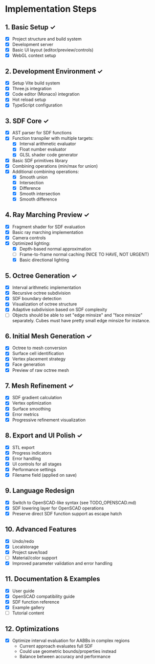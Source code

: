# Implementation Steps

## 1. Basic Setup ✓
- [x] Project structure and build system
- [x] Development server
- [x] Basic UI layout (editor/preview/controls)
- [x] WebGL context setup

## 2. Development Environment ✓
- [x] Setup Vite build system
- [x] Three.js integration
- [x] Code editor (Monaco) integration
- [x] Hot reload setup
- [x] TypeScript configuration

## 3. SDF Core ✓
- [x] AST parser for SDF functions
- [x] Function transpiler with multiple targets:
  - [x] Interval arithmetic evaluator
  - [x] Float number evaluator
  - [x] GLSL shader code generator
- [x] Basic SDF primitives library
- [x] Combining operations (min/max for union)
- [x] Additional combining operations:
  - [x] Smooth union
  - [x] Intersection
  - [x] Difference
  - [x] Smooth intersection
  - [x] Smooth difference

## 4. Ray Marching Preview ✓
- [x] Fragment shader for SDF evaluation
- [x] Basic ray marching implementation
- [x] Camera controls
- [x] Optimized lighting:
  - [x] Depth-based normal approximation
  - [ ] Frame-to-frame normal caching (NICE TO HAVE, NOT URGENT)
  - [x] Basic directional lighting

## 5. Octree Generation ✓
- [x] Interval arithmetic implementation
- [x] Recursive octree subdivision
- [x] SDF boundary detection
- [x] Visualization of octree structure
- [x] Adaptive subdivision based on SDF complexity
- [ ] Objects should be able to set "edge minsize" and "face minsize" separately.
      Cubes must have pretty small edge minsize for instance.

## 6. Initial Mesh Generation ✓
- [x] Octree to mesh conversion
- [x] Surface cell identification
- [x] Vertex placement strategy
- [x] Face generation
- [x] Preview of raw octree mesh

## 7. Mesh Refinement ✓
- [x] SDF gradient calculation
- [x] Vertex optimization
- [x] Surface smoothing
- [x] Error metrics
- [x] Progressive refinement visualization

## 8. Export and UI Polish ✓
- [x] STL export
- [x] Progress indicators
- [x] Error handling
- [x] UI controls for all stages
- [x] Performance settings
- [x] Filename field (applied on save)

## 9. Language Redesign
- [x] Switch to OpenSCAD-like syntax (see TODO_OPENSCAD.md)
- [x] SDF lowering layer for OpenSCAD operations
- [x] Preserve direct SDF function support as escape hatch

## 10. Advanced Features
- [x] Undo/redo
- [x] Localstorage
- [x] Project save/load
- [ ] Material/color support
- [x] Improved parameter validation and error handling

## 11. Documentation & Examples
- [x] User guide
- [x] OpenSCAD compatibility guide
- [x] SDF function reference
- [x] Example gallery
- [ ] Tutorial content

## 12. Optimizations
- [x] Optimize interval evaluation for AABBs in complex regions
  - Current approach evaluates full SDF
  - Could use geometric bounds/properties instead
  - Balance between accuracy and performance
